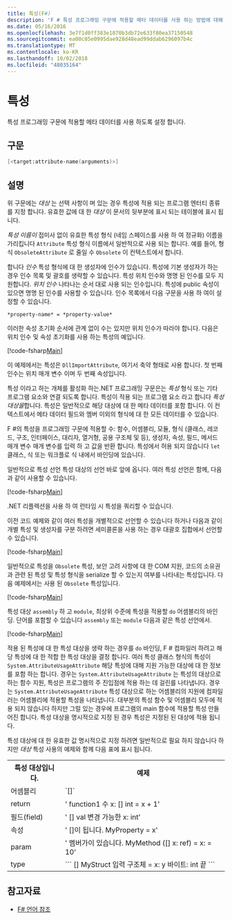 ```yaml
---
title: 특성(F#)
description: 'F # 특성 프로그래밍 구문에 적용할 메타 데이터를 사용 하는 방법에 대해 알아봅니다.'
ms.date: 05/16/2016
ms.openlocfilehash: 3e7f1d0ff383e1070b3db72e633f80ea37150548
ms.sourcegitcommit: ea00c05e0995dae928d48ead99ddab6296097b4c
ms.translationtype: MT
ms.contentlocale: ko-KR
ms.lasthandoff: 10/02/2018
ms.locfileid: "48035164"
---
```

# <a name="attributes"></a>특성

특성 프로그래밍 구문에 적용할 메타 데이터를 사용 하도록 설정 합니다.

## <a name="syntax"></a>구문

```fsharp
[<target:attribute-name(arguments)>]
```

## <a name="remarks"></a>설명

위 구문에는 *대상* 는 선택 사항이 며 있는 경우 특성에 적용 되는 프로그램 엔터티 종류를 지정 합니다. 유효한 값에 대 한 *대상* 이 문서의 뒷부분에 표시 되는 테이블에 표시 됩니다.

*특성 이름이* 접미사 없이 유효한 특성 형식 (네임 스페이스를 사용 하 여 정규화) 이름을 가리킵니다 `Attribute` 특성 형식 이름에서 일반적으로 사용 되는 합니다. 예를 들어, 형식 `ObsoleteAttribute` 로 줄일 수 `Obsolete` 이 컨텍스트에서 합니다.

합니다 *인수* 특성 형식에 대 한 생성자에 인수가 있습니다. 특성에 기본 생성자가 하는 경우 인수 목록 및 괄호를 생략할 수 있습니다. 특성 위치 인수와 명명 된 인수를 모두 지원합니다. *위치 인수* 나타나는 순서 대로 사용 되는 인수입니다. 특성에 public 속성이 있으면 명명 된 인수를 사용할 수 있습니다. 인수 목록에서 다음 구문을 사용 하 여이 설정할 수 있습니다.

```
*property-name* = *property-value*
```

이러한 속성 초기화 순서에 관계 없이 수는 있지만 위치 인수가 따라야 합니다. 다음은 위치 인수 및 속성 초기화를 사용 하는 특성의 예입니다.

[!code-fsharp[Main](../../../samples/snippets/fsharp/lang-ref-2/snippet6202.fs)]

이 예제에서는 특성은 `DllImportAttribute`, 여기서 축약 형태로 사용 합니다. 첫 번째 인수는 위치 매개 변수 이며 두 번째 속성입니다.

특성 이라고 하는 개체를 활성화 하는.NET 프로그래밍 구문은는 *특성* 형식 또는 기타 프로그램 요소와 연결 되도록 합니다. 특성이 적용 되는 프로그램 요소 라고 합니다 *특성 대상을*합니다. 특성은 일반적으로 해당 대상에 대 한 메타 데이터를 포함 합니다. 이 컨텍스트에서 메타 데이터 필드와 멤버 이외의 형식에 대 한 모든 데이터를 수 있습니다.

F #의 특성을 프로그래밍 구문에 적용할 수: 함수, 어셈블리, 모듈, 형식 (클래스, 레코드, 구조, 인터페이스, 대리자, 열거형, 공용 구조체 및 등), 생성자, 속성, 필드, 메서드 매개 변수 매개 변수를 입력 하 고 값을 반환 합니다. 특성에서 허용 되지 않습니다 `let` 클래스, 식 또는 워크플로 식 내에서 바인딩에 있습니다.

일반적으로 특성 선언 특성 대상의 선언 바로 앞에 옵니다. 여러 특성 선언은 함께, 다음과 같이 사용할 수 있습니다.

[!code-fsharp[Main](../../../samples/snippets/fsharp/lang-ref-2/snippet6603.fs)]

.NET 리플렉션을 사용 하 여 런타임 시 특성을 쿼리할 수 있습니다.

이전 코드 예제와 같이 여러 특성을 개별적으로 선언할 수 있습니다 하거나 다음과 같이 개별 특성 및 생성자를 구분 하려면 세미콜론을 사용 하는 경우 대괄호 집합에서 선언할 수 있습니다.

[!code-fsharp[Main](../../../samples/snippets/fsharp/lang-ref-2/snippet6604.fs)]

일반적으로 특성을 `Obsolete` 특성, 보안 고려 사항에 대 한 COM 지원, 코드의 소유권과 관련 된 특성 및 특성 형식을 serialize 할 수 있는지 여부를 나타내는 특성입니다. 다음 예제에서는 사용 된 `Obsolete` 특성입니다.

[!code-fsharp[Main](../../../samples/snippets/fsharp/lang-ref-2/snippet6605.fs)]

특성 대상 `assembly` 하 고 `module`, 최상위 수준에 특성을 적용할 `do` 어셈블리의 바인딩. 단어를 포함할 수 있습니다 `assembly` 또는 `module` 다음과 같은 특성 선언에서.

[!code-fsharp[Main](../../../samples/snippets/fsharp/lang-ref-2/snippet6606.fs)]

적용 된 특성에 대 한 특성 대상을 생략 하는 경우를 `do` 바인딩, F # 컴파일러 하려고 해당 특성에 대 한 적합 한 특성 대상을 결정 합니다. 여러 특성 클래스 형식의 특성이 `System.AttributeUsageAttribute` 해당 특성에 대해 지원 가능한 대상에 대 한 정보를 포함 하는 합니다. 경우는 `System.AttributeUsageAttribute` 는 특성의 대상으로 하는 함수 지원, 특성은 프로그램의 주 진입점에 적용 하는 데 걸린를 나타냅니다. 경우는 `System.AttributeUsageAttribute` 특성 대상으로 하는 어셈블리의 지원에 컴파일러는 어셈블리에 적용할 특성을 나타냅니다. 대부분의 특성 함수 및 어셈블리 모두에 적용 되지 않습니다 하지만 그럴 있는 경우에 프로그램의 main 함수에 적용할 특성 만들어진 합니다. 특성 대상을 명시적으로 지정 된 경우 특성은 지정된 된 대상에 적용 됩니다.

특성 대상에 대 한 유효한 값 명시적으로 지정 하려면 일반적으로 필요 하지 않습니다 하지만 *대상* 특성 사용의 예제와 함께 다음 표에 표시 됩니다.

<table>
  <tr>
    <th>특성 대상입니다.</td>
    <th>예제</td> 
  </tr>
  <tr>
    <td>어셈블리</td>
    <td>`[<assembly: AssemblyVersionAttribute("1.0.0.0")>]`</td> 
  </tr>
  <tr>
    <td>return</td>
    <td>' function1 수 x: [<return: Obsolete>] int = x + 1'</td> 
  </tr>
  <tr>
    <td>필드(field)</td>
    <td>' [<field: DefaultValue>] val 변경 가능한 x: int'</td> 
  </tr>
  <tr>
    <td>속성</td>
    <td>' [<property: Obsolete>]이 됩니다. MyProperty = x'</td> 
  </tr>
  <tr>
    <td>param</td>
    <td>' 멤버가이 있습니다. MyMethod ([<param: Out>] x: ref<int>) = x: = 10'</td> 
  </tr>
  <tr>
    <td>type</td>
    <td>
        ```
        [<type: StructLayout(Sequential)>] MyStruct 입력 구조체 = x: y 바이트: int 끝 ```
    </td> 
  </tr>
</table>

## <a name="see-also"></a>참고자료

- [F# 언어 참조](index.md)
